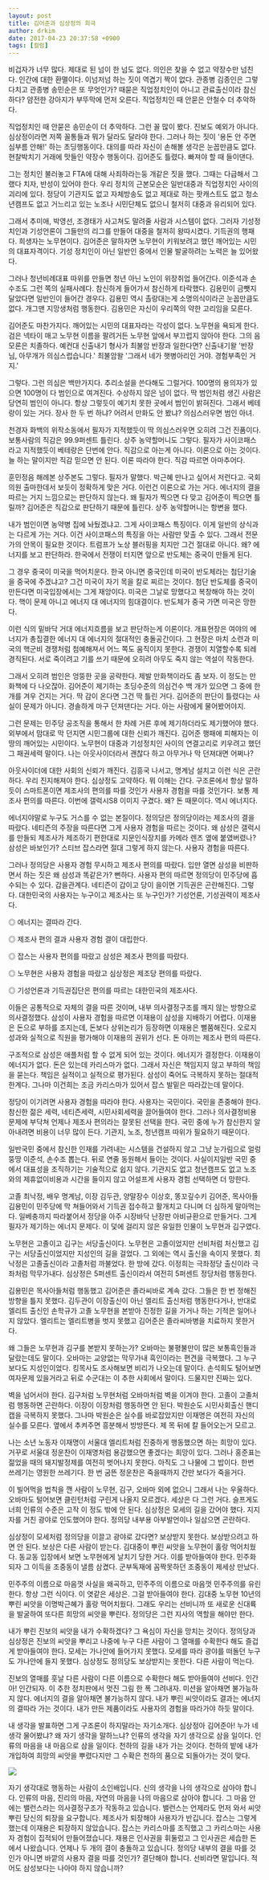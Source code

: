 ```yaml
---
layout: post
title: 김어준과 심상정의 희극
author: drkim
date: 2017-04-23 20:37:58 +0900
tags: [컬럼]
---
```

  


비겁자가 너무 많다. 제대로 된 넘이 한 넘도 없다. 의인은 찾을 수 없고 약장수만 넘친다. 인간에 대한 환멸이다. 이넘저넘 하는 짓이 역겹기 짝이 없다. 관종병 김종인은 그렇다치고 관종병 송민순은 또 무엇인가? 때묻은 직업정치인이 아니고 관료출신이라 참신하다? 얌전한 강아지가 부뚜막에 먼저 오른다. 직업정치인 때 안묻은 안철수 더 추악하다. 

  


직업정치인 때 안묻은 송민순이 더 추악하다. 그런 꼴 많이 봤다. 진보도 예외가 아니다. 심상정이라면 저쪽 꼴통들과 뭐가 달라도 달라야 한다. 그러나 하는 짓이 '용돈 안 주면 심부름 안해!' 하는 초딩행동이다. 대의를 따라 자신이 손해볼 생각은 눈꼽만큼도 없다. 현찰박치기 거래에 맛들인 약장수 행동이다. 김어준도 틀렸다. 빠져야 할 때 들이댄다. 

  


그는 정치인 불러놓고 FTA에 대해 사죄하라는둥 개같은 짓을 했다. 그때는 다급해서 그랬다 치자, 반성이 있어야 한다. 우리 정치의 근본모순은 일반대중과 직업정치인 사이의 괴리에 있다. 정당이 기관지도 없고 자체방송도 없고 제대로 하는 팟캐스트도 없고 청소년캠프도 없고 거느리고 있는 노조나 시민단체도 없으니 철저히 대중과 유리되어 있다. 

  


그래서 추미애, 박영선, 조경태가 사고쳐도 말려줄 사람과 시스템이 없다. 그러자 기성정치인과 기성언론이 그들만의 리그를 만들어 대중을 철저히 왕따시켰다. 기득권의 행패다. 희생자는 노무현이다. 김어준은 말하자면 노무현이 키워보려고 했던 깨어있는 시민의 대표자격이다. 기성 정치인이 아닌 일반인 중에서 인물 발굴하려는 노력은 늘 있어왔다. 

  


그러나 청년비례대표 따위를 만들면 청년 아닌 노인이 위장취업 들어간다. 이준석과 손수조도 그런 쪽의 실패사례다. 참신하게 들어가서 참신하게 타락했다. 김용민이 금뺏지 달았다면 일반인이 들어간 경우다. 김용민 역시 촐랑대는게 소명의식이라곤 눈꼽만큼도 없다. 개그맨 지망생처럼 행동한다. 김용민은 자신이 우리쪽의 약한 고리임을 모른다. 

  


김어준도 마찬가지다. 깨어있는 시민의 대표자라는 각성이 없다. 노무현을 욕되게 한다. 검은 넥타이 매고 노무현 이름을 팔려거든 노무현 앞에서 부끄럽지 않아야 한다. 그의 음모론은 치졸하다. 예컨대 신출내기 형사가 최불암 반장과 일한다면? 신출내기왈 '반장님, 아무개가 의심스럽습니다.' 최불암왈 '그래서 네가 햇병아리인 거야. 경험부족인 거지.' 

  


그렇다. 그런 의심은 백만가지다. 추리소설을 쓴다해도 그럴거다. 100명의 용의자가 있으면 100명이 다 범인으로 여겨진다. 수상하지 않은 넘이 없다. 딱 범인처럼 생긴 사람은 당연히 범인이 아니다. 항상 그렇듯이 예기치 못한 곳에서 범인이 밝혀진다. 그래서 베테랑이 있는 거다. 장사 한 두 번 하냐? 어려서 만화도 안 봤냐? 의심스러우면 범인 아녀. 

  


천경자 화백의 위작소동에서 필자가 지적했듯이 딱 의심스러우면 오히려 그건 진품이다. 보통사람의 직감은 99.9퍼센트 틀린다. 상주 농약할머니도 그렇다. 필자가 사이코패스라고 지적했듯이 베테랑은 단번에 안다. 직감으로 아는게 아니다. 이론으로 아는 것이다. 늘 하는 말이지만 직감 믿으면 안 된다. 이론 따라야 한다. 직감 따르면 아마추어다. 

  


훈민정음 해례본 상주본도 그렇다. 필자가 말했다. 박근혜 만나고 싶어서 저런다고. 국회의원 출마한데서 보듯이 정확하게 맞은 거다. 이런건 이론으로 가는 거다. 에너지의 결을 따르는 거지 느낌으로는 판단하지 않는다. 왜 필자가 찍으면 다 맞고 김어준이 찍으면 틀릴까? 김어준은 직감으로 판단하기 때문에 틀린다. 상주 농약할머니는 항변을 했다. 

  


내가 범인이면 농약병 집에 놔뒀겠냐고. 그게 사이코패스 특징이다. 이게 일반의 상식과는 다르게 가는 거다. 이건 사이코패스의 특징을 아는 사람만 맞출 수 있다. 그래서 전문가의 안목이 필요한 것이다. 트럼프가 노상 블러핑을 치지만 그건 절대로 아니다. 왜? 에너지를 보고 판단하라. 한국에서 전쟁이 터지면 앞으로 반도체는 중국이 만들게 된다. 

  


그 경우 중국이 미국을 먹어치운다. 한국 아니면 중국인데 미국이 반도체라는 첨단기술을 중국에 주겠냐고? 그건 미국이 자기 목을 칼로 찌르는 것이다. 첨단 반도체를 중국이 만든다면 미국입장에서는 그게 재앙이다. 미국은 그날로 망했다고 복창해야 하는 것이다. 핵이 문제 아니고 에너지 대 에너지의 힘대결이다. 반도체가 중국 가면 미국은 망한다. 

  


이런 식의 밑바닥 거대 에너지흐름을 보고 판단하는게 이론이다. 개표현장은 여야의 에너지가 총집결한 에너지 대 에너지의 절대적인 충돌공간이다. 그 현장은 마치 소련과 미국의 핵군비 경쟁처럼 첨예해져서 어느 쪽도 움직이지 못한다. 경쟁이 치열할수록 되레 경직된다. 서로 죽이려고 기를 쓰기 때문에 오히려 아무도 죽지 않는 역설이 작동한다. 

  


그래서 오히려 범인은 엉뚱한 곳을 공략한다. 제발 만화책이라도 좀 보자. 이 정도는 만화책에 다 나오잖아. 김어준이 제기하는 초딩수준의 의심건수 백 개가 있으면 그 중에 한 개를 겨우 건지는 거다. 딱 감이 온다면 그건 딱 틀린 거다. 김어준의 판단이 틀렸다는 사실이 문제가 아니다. 경솔하게 마구 던져댄다는 거다. 아는 사람에게 물어봤어야지. 

  


그런 문제는 민주당 공조직을 통해서 한 차례 거른 후에 제기하더라도 제기했어야 했다. 외부에서 맘대로 막 던지면 시민그룹에 대한 신뢰가 깨진다. 김어준 행패에 피해자는 이 땅의 깨어있는 시민이다. 노무현이 대중과 기성정치인 사이의 연결고리로 키우려고 했던 그 패권세력 말이다. 나는 아웃사이더라서 괜찮다 하고 아무거나 막 던져대면 어쩌나? 

  


아웃사이더에 대한 사회의 신뢰가 깨진다. 김흥국 나서고, 명계남 설치고 이런 식은 곤란하다. 우리 진지해져야 한다. 심상정도 고약하다. 뭐 이해는 간다. 구조론에서 항상 말하듯이 스마트폰이면 제조사의 편의를 따를 것인가 사용자 경험을 따를 것인가다. 보통 제조사 편의를 따른다. 이번에 갤럭시S8 이미지 구겼다. 왜? 돈 때문이다. 역시 에너지다. 

  


에너지야말로 누구도 거스를 수 없는 본질이다. 정의당은 정의당이라는 제조사의 결을 따랐다. 네티즌의 주장을 따른다면 그게 사용자 경험을 따르는 것이다. 왜 삼성은 갤럭시를 만들되 제조사가 제조하기 편한대로 지문인식장치를 카메라 렌즈 옆에 붙였버렸나? 삼성은 바보인가? 스티브 잡스라면 절대 그렇게 하지 않는다. 사용자 경험을 따른다. 

  


그러나 정의당은 사용자 경험 무시하고 제조사 편의를 따랐다. 입만 열면 삼성을 비판하면서 하는 짓은 왜 삼성과 똑같은가? 뻔하다. 사용자 편의 따르면 정의당이 민주당에 흡수되는 수 있다. 갑을관계다. 네티즌이 갑이고 당이 을이면 기득권은 곤란해진다. 그렇다. 대한민국의 사용자는 누구이고 제조사는 또 누구인가? 기성언론, 기성권력이 제조사다. 

  


◎ 에너지는 결따라 간다.   
      
◎ 제조사 편의 결과 사용자 경험 결이 대립한다.   
      
◎ 잡스는 사용자 편의를 따랐고 삼성은 제조사 편의를 따랐다.   
      
◎ 노무현은 사용자 경험을 따랐고 심상정은 제조당 편의를 따랐다.   
      
◎ 기성언론과 기득권집단은 편의를 따르는 대한민국의 제조사다. 

  


이들은 공통적으로 자체의 결을 따른 것이며, 내부 의사결정구조를 깨지 않는 방향으로 의사결정했다. 삼성이 사용자 경험을 따르면 이재용이 삼성을 지배하기 어렵다. 이재용은 돈으로 부하를 조지는데, 돈보다 상위논리가 등장하면 이재용은 뻘쭘해진다. 오로지 성과와 실적으로 직원을 평가해야 이재용의 권위가 선다. 돈 아끼는 제조사 편의 따른다. 

  


구조적으로 삼성은 애플처럼 할 수 없게 되어 있는 것이다. 에너지가 결정한다. 이재용이 에너지가 없다. 돈은 있는데 카리스마가 없다. 그래서 자신은 책임지지 않고 부하의 책임을 묻는다. 책임은 실적이고 실적으로 평가된다. 삼성이 죽어도 극복하지 못하는 절대적 한계다. 그나마 이건희는 조금 카리스마가 있어서 잡스 발밑은 따라갔는데 말이다. 

  


정당이 이기려면 사용자 경험을 따라야 한다. 사용자는 국민이다. 국민을 존중해야 한다. 참신한 젊은 세력, 네티즌세력, 시민사회세력을 끌어들여야 한다. 그러나 의사결정비용 문제에 부닥쳐 언제나 제조사 편의라는 잘못된 선택을 한다. 국민 중에 누가 참신한지 알아내려면 비용이 너무 많이 든다. 기관지, 노조, 청년캠프 따위가 필요하기 때문이다.

  


일반국민 중에서 참신한 인재를 가려내는 시스템을 건설하지 않고 그냥 눈가림으로 얼렁뚱땅 이준석, 손수조 뽑는다. 뒤로 연줄 동원해서 들이는 것이다. 사실이지일반 국민 중에서 대표성을 조직하기는 기술적으로 쉽지 않다. 기관지도 없고 청년캠프도 없고 노조와의 제휴없이비용과 시간을 들이지 않고 어설프게 사용자 경험 선택하면 더 망한다.

  


고졸 최낙정, 배우 명계남, 이장 김두관, 양말장수 이상호, 똥꼬깊수키 김어준, 목사아들 김용민이 민주당에 막 쳐들어와서 기득권 접수하고 활개치고 다니며 더 심하게 말아먹는다. 일베충까지 따라붙어서 정당을 아주 시장바닥 난장판 아비규환으로 만들거다. 그게 필자가 제기하는 에너지 문제다. 이 덫에 걸리지 않은 유일한 인물이 노무현과 김구였다.

  


노무현은 고졸이고 김구는 서당출신이다. 노무현은 고졸이었지만 선비처럼 처신했고 김구는 서당출신이었지만 지성인의 길을 걸었다. 그 외에는 역시 출신을 속이지 못했다. 최낙정은 고졸출신이라 고졸처럼 까불었다. 한 방에 갔다. 이정희는 극좌정당 출신이라 극좌처럼 막무가내다. 심상정은 5퍼센트 출신이라서 여전히 5퍼센트 정당처럼 행동한다. 

  


김용민은 목사아들처럼 행동했고 김어준은 졸라씨바로 계속 갔다. 그들은 한 번 정해진 방향을 틀지 못했다. 김두관이 이장출신이 아닌 엘리트 출신처럼 행동한다거나, 반대로 엘리트 출신인 손학규가 고졸 노무현을 본받아 진정한 길을 가거나 하는 기적은 일어나지 않았다. 엘리트는 엘리트병을 벗지 못했고 김어준은 졸라씨바병을 치료하지 못한거다. 

  


왜 그들은 노무현과 김구를 본받지 못하는가? 오바마는 불평불만이 많은 보통흑인들과 달랐는데도 말이다. 오바마는 교양없는 막무가내 흑인이라는 편견을 극복했다. 그 누구보다도 지성인이었다. 킹목사도 조사해보면 비리가 나오는데 말이다. 손석희도 털어보면 여자문제 있을거라고 뒤로 수군대는 이 추한 사회에서 말이다. 드물지만 진짜는 있다. 

  


벽을 넘어서야 한다. 김구처럼 노무현처럼 오바마처럼 벽을 이겨야 한다. 고졸이 고졸처럼 행동하면 곤란하다. 이장이 이장처럼 행동하면 안 된다. 박원순도 시민사회출신 핸디캡을 극복하지 못했다. 그나마 박원순은 실수를 바로잡았지만 이재명은 여전히 자신의 실수를 모른다. 옆에서 추켜주면 흥분해서 방방뜬다. 제 목 뒤에 칼 들어오는거 모르고. 

  


나는 소년 노동자 이재명이 서울대 엘리트처럼 진중하게 행동했으면 하는 희망이 있다. 거꾸로 서울대 정운찬이 이재명처럼 용감했으면 좋겠다는 희망이 있다. 그러나 홍준표는 젊었을 때의 돼지발정제를 여전히 벗어나지 못한다. 아직도 그 나물에 그 밥이다. 한번 쓰레기는 영원한 쓰레기다. 한 번 굼뜬 정운찬은 죽을때까지 간만 보다가 죽을거다. 

  


이 빌어먹을 법칙을 깬 사람이 노무현, 김구, 오바마 외에 없으니 그래서 나는 우울하다. 오바마도 털어보면 클린턴처럼 구린게 나올지 모르겠다. 세상은 다 그런 거다. 슬프게도 너희 인류의 수준은 고작 이 정도 밖에 안 된다. 심상정은 모세의 길을 갔어야 했다. 지지자를 거친 광야로 인도했어야 한다. 정의당 내부용 아부발언이나 일삼으면 곤란하다. 

  


심상정이 모세처럼 정의당을 이끌고 광야로 갔다면? 보상받지 못한다. 보상받으려고 하면 안 된다. 보상은 다른 사람이 받는다. 김대중이 뿌린 씨앗을 노무현이 홀랑 먹어치웠다. 동교동 입장에서 보면 노무현에게 날치기 당한 거다. 이를 받아들여야 한다. 민주화 되자 그 이득을 조중동이 낼름 삼켰다. 군부독재에 꼼짝못하던 조중동이 제세상 만났다. 

  


민주주의 이름으로 마음껏 사실을 왜곡하고, 민주주의 이름으로 마음껏 민주주의를 유린한다. 항상 그런 식이다. 이 엿같은 세상은. 그걸 받아들여야 한다. 김대중 노무현 10년의 뿌린 씨앗을 이명박근혜가 홀랑 먹어치웠다. 그래도 우리는 선비니까 또 새로운 신대륙을 발굴하여 또다른 희망의 씨앗을 뿌린다. 정의당은 그런 지사의 역할을 해야만 한다. 

  


내가 뿌린 진보의 씨앗을 내가 수확하겠다? 그 욕심이 자신을 망치는 것이다. 정의당과 심상정은 진보의 씨앗을 뿌리고 나중에 누구 다른 사람이 그 열매를 수확한다 해도 즐겁게 받아들여야 한다. 모세는 가나안에 들어가지 못했다. 모세를 따라 광야를 떠돌던 누구도 가나안에 들지 못했다. 심상정도 정의당도 보상받지는 못한다. 다른 사람이 먹는다. 

  


진보의 열매를 훗날 다른 사람이 다른 이름으로 수확한다 해도 받아들여야 선비다. 인간아! 인간되자. 이 추한 정치판에서 멋진 그림 한 폭 그려내자. 미션을 알아채면 불가능하지 않다. 에너지의 결을 알아채면 불가능하지 않다. 내가 뿌린 씨앗이라도 결과는 에너지의 결따라 가는 것이다. 내가 만든 제품이라도 사용자의 경험을 따라가야 하듯 말이다. 

  


내 생각을 발표하면 그게 구조론이 하지말라는 자기소개다. 심상정아 김어준아! 누가 네 생각 물어봤냐? 왜 자기 생각을 말하느냐? 인류의 생각을 자기 생각으로 삼을 일이다. 인류의 마음을 내 마음으로 삼을 일이다. 천하의 길을 내가 가는 것이다. 천하의 밭에 내가 개입하여 희망의 씨앗을 뿌렸다지만 그 수확은 천하의 품으로 되돌아가는 것이 맞다. 

  


  



![](/files/attach/images/199/790/835/20170108_234810.jpg)   


  


자기 생각대로 행동하는 사람이 소인배입니다. 신의 생각을 나의 생각으로 삼아야 합니다. 인류의 마음, 진리의 마음, 자연의 마음을 나의 마음으로 삼아야 합니다. 그 마음 안에는 밸런스라는 의사결정구조가 작동하고 있습니다. 밸런스는 언제라도 먼저 와서 씨앗뿌린 당신의 퇴장을 요구합니다. 제조사가 퇴장해야 사용자가 반깁니다. 잡스는 그렇게 했는데 이재용은 퇴장하지 않았습니다. 잡스는 카리스마를 조직했고 그 카리스마는 사용자 경험이 집적되어 만들어졌습니다. 재용은 인사권을 휘둘렀고 그 인사권은 세습한 돈에서 나왔습니다. 언제나 두 개의 결이 충돌하고 있습니다. 정의당 내부의 결을 따를 것인가 아니면 바깥의 사용자 결을 따를 것인가? 결단해야 합니다. 선비라면 말입니다. 적어도 삼성보다는 나아야 하지 않습니까?
